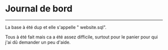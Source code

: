 # Journal de bord

----
La base à été dup et elle s'appelle " website.sql".

Tous à été fait mais ca a été assez difficile, surtout pour le panier pour qui j'ai dû demander un peu d'aide.